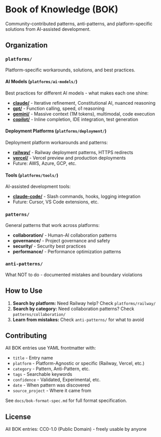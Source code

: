 # Book of Knowledge (BOK)

Community-contributed patterns, anti-patterns, and platform-specific solutions from AI-assisted development.

## Organization

### `platforms/`

Platform-specific workarounds, solutions, and best practices.

#### AI Models (`platforms/ai-models/`)
Best practices for different AI models - what makes each one shine:
- **[claude/](platforms/ai-models/claude/)** - Iterative refinement, Constitutional AI, nuanced reasoning
- **[gpt/](platforms/ai-models/gpt/)** - Function calling, speed, o1 reasoning
- **[gemini/](platforms/ai-models/gemini/)** - Massive context (1M tokens), multimodal, code execution
- **[copilot/](platforms/ai-models/copilot/)** - Inline completion, IDE integration, test generation

#### Deployment Platforms (`platforms/deployment/`)
Deployment platform workarounds and patterns:
- **[railway/](platforms/deployment/railway/)** - Railway deployment patterns, HTTPS redirects
- **[vercel/](platforms/deployment/vercel/)** - Vercel preview and production deployments
- Future: AWS, Azure, GCP, etc.

#### Tools (`platforms/tools/`)
AI-assisted development tools:
- **[claude-code/](platforms/tools/claude-code/)** - Slash commands, hooks, logging integration
- Future: Cursor, VS Code extensions, etc.

### `patterns/`
General patterns that work across platforms:
- **collaboration/** - Human-AI collaboration patterns
- **governance/** - Project governance and safety
- **security/** - Security best practices
- **performance/** - Performance optimization patterns

### `anti-patterns/`
What NOT to do - documented mistakes and boundary violations

## How to Use

1. **Search by platform:** Need Railway help? Check `platforms/railway/`
2. **Search by category:** Need collaboration patterns? Check `patterns/collaboration/`
3. **Learn from mistakes:** Check `anti-patterns/` for what to avoid

## Contributing

All BOK entries use YAML frontmatter with:
- `title` - Entry name
- `platform` - Platform-Agnostic or specific (Railway, Vercel, etc.)
- `category` - Pattern, Anti-Pattern, etc.
- `tags` - Searchable keywords
- `confidence` - Validated, Experimental, etc.
- `date` - When pattern was discovered
- `source_project` - Where it came from

See `docs/bok-format-spec.md` for full format specification.

## License

All BOK entries: CC0-1.0 (Public Domain) - freely usable by anyone
